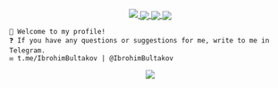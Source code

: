 <a href="https://github.com/bultakov">
    <p align="center">
        <img src="https://github-profile-summary-cards.vercel.app/api/cards/profile-details?username=bultakov&theme=2077">
        <img align="center" src="https://github-profile-summary-cards.vercel.app/api/cards/stats?username=bultakov&theme=2077">
        <img align="center" src="https://github-profile-summary-cards.vercel.app/api/cards/repos-per-language?username=bultakov&theme=2077">
        <img align="center" src="https://github-profile-summary-cards.vercel.app/api/cards/productive-time?username=bultakov&theme=2077&utcOffset=5"><br>
    </p>
</a> 

    👋 Welcome to my profile!
    ❓ If you have any questions or suggestions for me, write to me in Telegram.
    ✉️ t.me/IbrohimBultakov | @IbrohimBultakov

 <p align="center">
 <img src="https://wakatime.com/badge/user/df968158-4183-4078-9a35-a87452ad2958.svg"/>
 </p>
